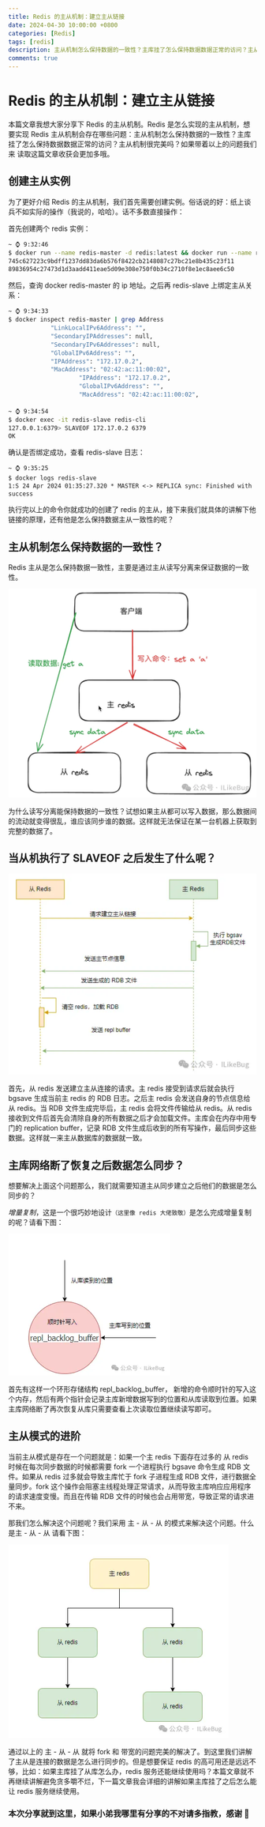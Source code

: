 ```yaml
---
title: Redis 的主从机制：建立主从链接
date: 2024-04-30 10:00:00 +0800
categories: [Redis]
tags: [redis] 
description: 主从机制怎么保持数据的一致性？主库挂了怎么保持数据数据正常的访问？主从机制很完美吗？
comments: true
---
```


# Redis 的主从机制：建立主从链接

本篇文章我想大家分享下 Redis 的主从机制。Redis 是怎么实现的主从机制，想要实现 Redis 主从机制会存在哪些问题：主从机制怎么保持数据的一致性？主库挂了怎么保持数据数据正常的访问？主从机制很完美吗？如果带着以上的问题我们来 读取这篇文章收获会更加多哦。


## 创建主从实例
为了更好介绍 Redis 的主从机制，我们首先需要创建实例。俗话说的好：纸上谈兵不如实际的操作（我说的，哈哈）。话不多数直接操作：

首先创建两个 redis 实例：
```bash
~ ⌚ 9:32:46
$ docker run --name redis-master -d redis:latest && docker run --name redis-slave -d redis:latest
745c627223c9bdff1237dd83da6b576f8422cb2148087c27bc21e8b435c23f11
89836954c27473d1d3aadd411eae5d09e308e750f0b34c2710f8e1ec8aee6c50
```
然后，查询 docker redis-master 的 ip 地址。之后再 redis-slave 上绑定主从关系：
```bash
~ ⌚ 9:34:33
$ docker inspect redis-master | grep Address
            "LinkLocalIPv6Address": "",
            "SecondaryIPAddresses": null,
            "SecondaryIPv6Addresses": null,
            "GlobalIPv6Address": "",
            "IPAddress": "172.17.0.2",
            "MacAddress": "02:42:ac:11:00:02",
                    "IPAddress": "172.17.0.2",
                    "GlobalIPv6Address": "",
                    "MacAddress": "02:42:ac:11:00:02",

~ ⌚ 9:34:54
$ docker exec -it redis-slave redis-cli
127.0.0.1:6379> SLAVEOF 172.17.0.2 6379
OK
```
确认是否绑定成功，查看 redis-slave 日志：
```
~ ⌚ 9:35:25
$ docker logs redis-slave
1:S 24 Apr 2024 01:35:27.320 * MASTER <-> REPLICA sync: Finished with success
```
执行完以上的命令你就成功的创建了 redis 的主从，接下来我们就具体的讲解下他链接的原理，还有他是怎么保持数据主从一致性的呢？
## 主从机制怎么保持数据的一致性？
Redis 主从是怎么保持数据一致性，主要是通过主从读写分离来保证数据的一致性。

![主从一致性](/assets/img/2024-04-30_1.jpg)

为什么读写分离能保持数据的一致性？试想如果主从都可以写入数据，那么数据间的流动就变得很乱，谁应该同步谁的数据。这样就无法保证在某一台机器上获取到完整的数据了。
## 当从机执行了 SLAVEOF 之后发生了什么呢？

![主从同步](/assets/img/2024-04-30_2.jpg)

首先，从 redis 发送建立主从连接的请求。主 redis 接受到请求后就会执行 bgsave 生成当前主 redis 的 RDB 日志。之后主 redis 会发送自身的节点信息给从 redis。当 RDB 文件生成完毕后，主 redis 会将文件传输给从 redis。从 redis 接收到文件后首先会清除自身的所有数据之后才会加载文件。主库会在内存中用专门的 replication buffer，记录 RDB 文件生成后收到的所有写操作，最后同步这些数据。这样就一来主从数据库的数据就一致。

## 主库网络断了恢复之后数据怎么同步？

想要解决上面这个问题那么，我们就需要知道主从同步建立之后他们的数据是怎么同步的？

*增量复制*，这是一个很巧妙地设计`（这里像 redis 大佬致敬）`是怎么完成增量复制的呢？请看下图：

![增量复制](/assets/img/2024-04-30_3.jpg)

首先有这样一个环形存储结构 repl_backlog_buffer， 新增的命令顺时针的写入这个内存，然后有两个指针会记录主库新增数据写到的位置和从库读取到位置。如果主库网络断了再次恢复从库只需要查看上次读取位置继续读写即可。

## 主从模式的进阶

当前主从模式是存在一个问题就是：如果一个主 redis 下面存在过多的 从 redis 时候在每次同步数据的时候都需要 fork 一个进程执行 bgsave 命令生成 RDB 文件。如果从 redis 过多就会导致主库忙于 fork 子进程生成 RDB 文件，进行数据全量同步。fork 这个操作会阻塞主线程处理正常请求，从而导致主库响应应用程序的请求速度变慢。而且在传输 RDB 文件的时候也会占用带宽，导致正常的请求进不来。

那我们怎么解决这个问题呢？我们采用 主 - 从 - 从 的模式来解决这个问题。什么是主 - 从 - 从 请看下图：

![主-从-从](/assets/img/2024-04-30_4.jpg)

通过以上的 主 - 从 - 从 就将 fork 和 带宽的问题完美的解决了。到这里我们讲解了主从是连接的数据是怎么进行同步的。但是想要保证 redis 的高可用还是远远不够，比如：如果主库挂了从库怎么办，redis 服务还能继续使用吗？本篇文章就不再继续讲解避免贪多嚼不烂，下一篇文章我会详细的讲解如果主库挂了之后怎么能让 redis 服务继续使用。

### 本次分享就到这里，如果小弟我哪里有分享的不对请多指教，感谢 🌹
